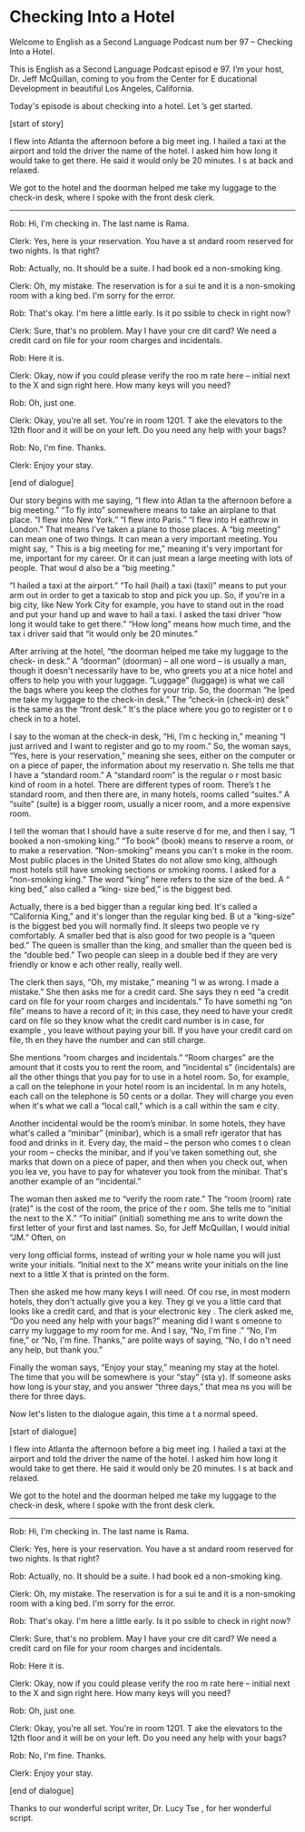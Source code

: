 # Checking Into a Hotel

Welcome to English as a Second Language Podcast num ber 97 – Checking Into a Hotel.  

This is English as a Second Language Podcast episod e 97. I’m your host, Dr. Jeff McQuillan, coming to you from the Center for E ducational Development in beautiful Los Angeles, California. 

Today's episode is about checking into a hotel. Let ’s get started.  

[start of story] 

I flew into Atlanta the afternoon before a big meet ing. I hailed a taxi at the airport and told the driver the name of the hotel. I asked him how long it would take to get there. He said it would only be 20 minutes. I s at back and relaxed. 

We got to the hotel and the doorman helped me take my luggage to the check-in desk, where I spoke with the front desk clerk.  

*** 

Rob: Hi, I'm checking in. The last name is Rama.  

Clerk: Yes, here is your reservation. You have a st andard room reserved for two nights. Is that right? 

Rob: Actually, no. It should be a suite. I had book ed a non-smoking king.  

Clerk: Oh, my mistake. The reservation is for a sui te and it is a non-smoking room with a king bed. I'm sorry for the error.  

Rob: That's okay. I'm here a little early. Is it po ssible to check in right now?  

Clerk: Sure, that's no problem. May I have your cre dit card? We need a credit card on file for your room charges and incidentals.  

Rob: Here it is. 

Clerk: Okay, now if you could please verify the roo m rate here – initial next to the X and sign right here. How many keys will you need?  

Rob: Oh, just one. 

Clerk: Okay, you're all set. You're in room 1201. T ake the elevators to the 12th floor and it will be on your left. Do you need any help with your bags? 

Rob: No, I'm fine. Thanks. 

Clerk: Enjoy your stay.  

[end of dialogue] 

Our story begins with me saying, “I flew into Atlan ta the afternoon before a big meeting.” “To fly into” somewhere means to take an airplane to that place. “I flew into New York.” “I flew into Paris.” “I flew into H eathrow in London.” That means I've taken a plane to those places. A “big meeting”  can mean one of two things. It can mean a very important meeting. You might say, “ This is a big meeting for me,” meaning it's very important for me, important for my career. Or it can just mean a large meeting with lots of people. That woul d also be a “big meeting.”  

“I hailed a taxi at the airport.” “To hail (hail) a  taxi (taxi)” means to put your arm out in order to get a taxicab to stop and pick you up. So, if you're in a big city, like New York City for example, you have to stand out in  the road and put your hand up and wave to hail a taxi. I asked the taxi driver  “how long it would take to get there.” “How long” means how much time, and the tax i driver said that “it would only be 20 minutes.” 

After arriving at the hotel, “the doorman helped me  take my luggage to the check- in desk.” A “doorman” (doorman) – all one word – is  usually a man, though it doesn't necessarily have to be, who greets you at a  nice hotel and offers to help you with your luggage. “Luggage” (luggage) is what we call the bags where you keep the clothes for your trip. So, the doorman “he lped me take my luggage to the check-in desk.” The “check-in (check-in) desk” is the same as the “front desk.” It's the place where you go to register or t o check in to a hotel.  

I say to the woman at the check-in desk, “Hi, I’m c hecking in,” meaning “I just arrived and I want to register and go to my room.” So, the woman says, “Yes, here is your reservation,” meaning she sees, either  on the computer or on a piece of paper, the information about my reservatio n. She tells me that I have a “standard room.” A “standard room” is the regular o r most basic kind of room in a hotel. There are different types of room. There’s t he standard room, and then there are, in many hotels, rooms called “suites.” A  “suite” (suite) is a bigger room, usually a nicer room, and a more expensive room.   

 I tell the woman that I should have a suite reserve d for me, and then I say, “I booked a non-smoking king.” “To book” (book) means to reserve a room, or to make a reservation. “Non-smoking” means you can't s moke in the room. Most public places in the United States do not allow smo king, although most hotels still have smoking sections or smoking rooms. I asked for  a “non-smoking king.” The word “king” here refers to the size of the bed. A “ king bed,” also called a “king- size bed,” is the biggest bed.  

Actually, there is a bed bigger than a regular king  bed. It's called a “California King,” and it's longer than the regular king bed. B ut a “king-size” is the biggest bed you will normally find. It sleeps two people ve ry comfortably. A smaller bed that is also good for two people is a “queen bed.” The queen is smaller than the king, and smaller than the queen bed is the “double  bed.” Two people can sleep in a double bed if they are very friendly or know e ach other really, really well.  

The clerk then says, “Oh, my mistake,” meaning “I w as wrong. I made a mistake.” She then asks me for a credit card. She says they n eed “a credit card on file for your room charges and incidentals.” To have somethi ng “on file” means to have a record of it; in this case, they need to have your credit card on file so they know what the credit card number is in case, for example , you leave without paying your bill. If you have your credit card on file, th en they have the number and can still charge.  

She mentions “room charges and incidentals.” “Room charges” are the amount that it costs you to rent the room, and “incidental s” (incidentals) are all the other things that you pay for to use in a hotel room. So,  for example, a call on the telephone in your hotel room is an incidental. In m any hotels, each call on the telephone is 50 cents or a dollar. They will charge  you even when it's what we call a “local call,” which is a call within the sam e city.  

Another incidental would be the room’s minibar. In some hotels, they have what's called a “minibar” (minibar), which is a small refr igerator that has food and drinks in it. Every day, the maid – the person who comes t o clean your room – checks the minibar, and if you've taken something out, she  marks that down on a piece of paper, and then when you check out, when you lea ve, you have to pay for whatever you took from the minibar. That's another example of an “incidental.”  

The woman then asked me to “verify the room rate.” The “room (room) rate (rate)” is the cost of the room, the price of the r oom. She tells me to “initial the next to the X.” “To initial” (initial) something me ans to write down the first letter of your first and last names. So, for Jeff McQuillan, I would initial “JM.” Often, on  

very long official forms, instead of writing your w hole name you will just write your initials. “Initial next to the X” means write your initials on the line next to a little X that is printed on the form.  

Then she asked me how many keys I will need. Of cou rse, in most modern hotels, they don't actually give you a key. They gi ve you a little card that looks like a credit card, and that is your electronic key . The clerk asked me, “Do you need any help with your bags?” meaning did I want s omeone to carry my luggage to my room for me. And I say, “No, I'm fine .” “No, I'm fine,” or “No, I'm fine. Thanks,” are polite ways of saying, “No, I do n't need any help, but thank you.”  

Finally the woman says, “Enjoy your stay,” meaning my stay at the hotel. The time that you will be somewhere is your “stay” (sta y). If someone asks how long is your stay, and you answer “three days,” that mea ns you will be there for three days.  

Now let's listen to the dialogue again, this time a t a normal speed.  

[start of dialogue] 

I flew into Atlanta the afternoon before a big meet ing. I hailed a taxi at the airport and told the driver the name of the hotel. I asked him how long it would take to get there. He said it would only be 20 minutes. I s at back and relaxed. 

We got to the hotel and the doorman helped me take my luggage to the check-in desk, where I spoke with the front desk clerk.  

*** 

Rob: Hi, I'm checking in. The last name is Rama.  

Clerk: Yes, here is your reservation. You have a st andard room reserved for two nights. Is that right? 

Rob: Actually, no. It should be a suite. I had book ed a non-smoking king.  

Clerk: Oh, my mistake. The reservation is for a sui te and it is a non-smoking room with a king bed. I'm sorry for the error.  

Rob: That's okay. I'm here a little early. Is it po ssible to check in right now?  

Clerk: Sure, that's no problem. May I have your cre dit card? We need a credit card on file for your room charges and incidentals.  

Rob: Here it is. 

Clerk: Okay, now if you could please verify the roo m rate here – initial next to the X and sign right here. How many keys will you need?  

Rob: Oh, just one. 

Clerk: Okay, you're all set. You're in room 1201. T ake the elevators to the 12th floor and it will be on your left. Do you need any help with your bags? 

Rob: No, I'm fine. Thanks. 

Clerk: Enjoy your stay.  

[end of dialogue] 

Thanks to our wonderful script writer, Dr. Lucy Tse , for her wonderful script. 

